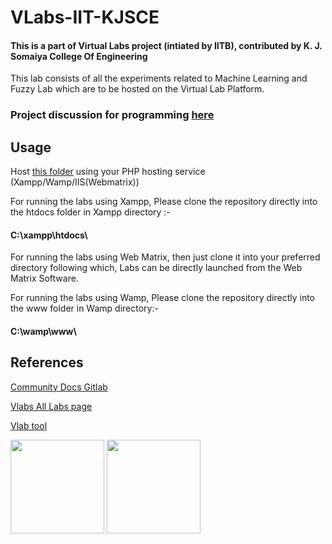 # VLabs-IIT-KJSCE
#### This is a part of Virtual Labs project (intiated by IITB), contributed by K. J. Somaiya College Of Engineering

This lab consists of all the experiments related to Machine Learning and Fuzzy Lab which are to be hosted on the Virtual Lab Platform.

### Project discussion for programming [here](https://github.com/kartik2112/VLabs-IIT-KJSCE/projects/1)

## Usage
Host [this folder](https://github.com/kartik2112/VLabs-IIT-KJSCE/blob/master/VLabs%20Hosted%20Content/) using your PHP hosting service (Xampp/Wamp/IIS(Webmatrix))

For running the labs using Xampp, Please clone the repository directly into the htdocs folder in Xampp directory :-
#### C:\xampp\htdocs\

For running the labs using Web Matrix, then just clone it into your preferred directory following which, Labs can be directly launched from the Web Matrix Software.

For running the labs using Wamp, Please clone the repository directly into the www folder in Wamp directory:-
#### C:\wamp\www\ 

## References
[Community Docs Gitlab](http://vlabs.iitb.ac.in/gitlab/Community-Docs/about_newlabs)

[Vlabs All Labs page](http://vlabs.iitb.ac.in/vlabs-dev/labs/labs.html)

[Vlab tool](http://vlabs.iitb.ac.in/vlab_tool/main_index.php)


<img style="display: inline" src="http://www.iitb.ac.in/sites/all/themes/touchm/logo.png" width="150"/> <img style="display: inline" src="https://www.somaiya.edu/media/images/cropadd0c5d9-6273-4047-898e-61a0079134b6.jpg" width="150"/>
